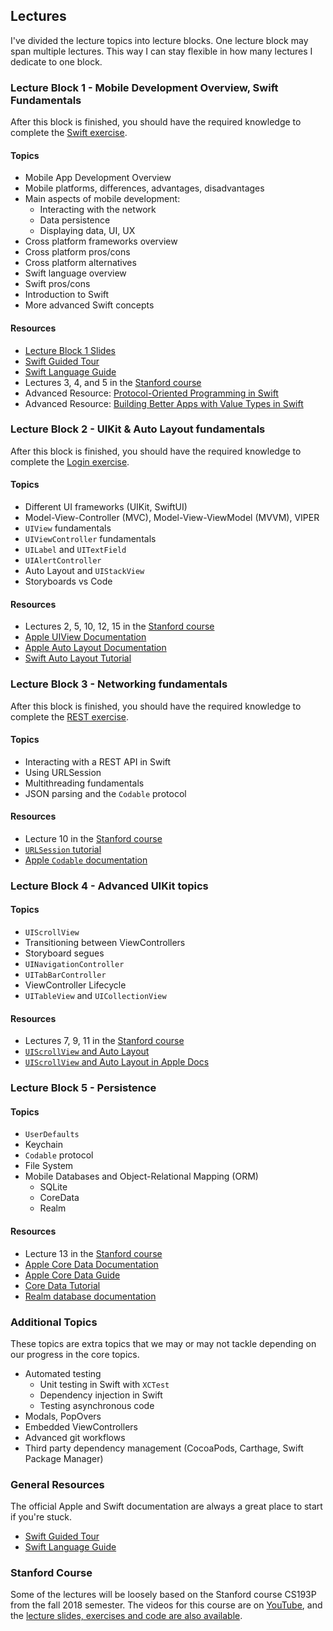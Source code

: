 ## Lectures

I've divided the lecture topics into lecture blocks. One lecture block may span multiple lectures. This way I can stay flexible in how many lectures I dedicate to one block.

### Lecture Block 1 - Mobile Development Overview, Swift Fundamentals

After this block is finished, you should have the required knowledge to complete the [Swift exercise](../exercises/swift-exercise).

#### Topics

- Mobile App Development Overview
- Mobile platforms, differences, advantages, disadvantages
- Main aspects of mobile development:
	- Interacting with the network
	- Data persistence
	- Displaying data, UI, UX
- Cross platform frameworks overview
- Cross platform pros/cons
- Cross platform alternatives
- Swift language overview
- Swift pros/cons
- Introduction to Swift
- More advanced Swift concepts

#### Resources

- [Lecture Block 1 Slides](../slides/lecture1.key)
- [Swift Guided Tour](https://docs.swift.org/swift-book/GuidedTour/GuidedTour.html)
- [Swift Language Guide](https://docs.swift.org/swift-book/LanguageGuide/TheBasics.html)
- Lectures 3, 4, and 5 in the [Stanford course](#stanford-course)
- Advanced Resource: [Protocol-Oriented Programming in Swift](https://developer.apple.com/videos/play/wwdc2015/408/)
- Advanced Resource: [Building Better Apps with Value Types in Swift](https://developer.apple.com/videos/play/wwdc2015/414/)

### Lecture Block 2 - UIKit & Auto Layout fundamentals

After this block is finished, you should have the required knowledge to complete the [Login exercise](../exercises/login-exercise).

#### Topics

- Different UI frameworks (UIKit, SwiftUI)
- Model-View-Controller (MVC), Model-View-ViewModel (MVVM), VIPER
- `UIView` fundamentals
- `UIViewController` fundamentals
- `UILabel` and `UITextField`
- `UIAlertController`
- Auto Layout and `UIStackView`
- Storyboards vs Code

#### Resources

- Lectures 2, 5, 10, 12, 15 in the [Stanford course](#stanford-course)
- [Apple UIView Documentation](https://developer.apple.com/documentation/uikit/uiview)
- [Apple Auto Layout Documentation](https://developer.apple.com/library/archive/documentation/UserExperience/Conceptual/AutolayoutPG/index.html)
- [Swift Auto Layout Tutorial](https://www.raywenderlich.com/443-auto-layout-tutorial-in-ios-11-getting-started)

### Lecture Block 3 - Networking fundamentals

After this block is finished, you should have the required knowledge to complete the [REST exercise](../exercises/rest-exercise).

#### Topics

- Interacting with a REST API in Swift
- Using URLSession
- Multithreading fundamentals
- JSON parsing and the `Codable` protocol

#### Resources

- Lecture 10 in the [Stanford course](#stanford-course)
- [`URLSession` tutorial](https://learnappmaking.com/urlsession-swift-networking-how-to/)
- [Apple `Codable` documentation](https://developer.apple.com/documentation/foundation/archives_and_serialization/encoding_and_decoding_custom_types)

### Lecture Block 4 - Advanced UIKit topics

#### Topics

- `UIScrollView`
- Transitioning between ViewControllers
- Storyboard segues
- `UINavigationController`
- `UITabBarController`
- ViewController Lifecycle
- `UITableView` and `UICollectionView`

#### Resources

- Lectures 7, 9, 11 in the [Stanford course](#stanford-course)
- [`UIScrollView` and Auto Layout](https://medium.com/@luisfmachado/uiscrollview-autolayout-on-a-storyboard-a-step-by-step-guide-15bd67ee79e9)
- [`UIScrollView` and Auto Layout in Apple Docs](https://developer.apple.com/library/archive/technotes/tn2154/_index.html)

### Lecture Block 5 - Persistence

#### Topics

- `UserDefaults`
- Keychain
- `Codable` protocol
- File System
- Mobile Databases and Object-Relational Mapping (ORM) 
	- SQLite
	- CoreData
	- Realm

#### Resources

- Lecture 13 in the [Stanford course](#stanford-course)
- [Apple Core Data Documentation](https://developer.apple.com/documentation/coredata)
- [Apple Core Data Guide](https://developer.apple.com/library/archive/documentation/Cocoa/Conceptual/CoreData/index.html)
- [Core Data Tutorial](https://www.raywenderlich.com/7569-getting-started-with-core-data-tutorial)
- [Realm database documentation](https://realm.io/docs)

### Additional Topics

These topics are extra topics that we may or may not tackle depending on our progress in the core topics.

- Automated testing
	- Unit testing in Swift with `XCTest`
	- Dependency injection in Swift
	- Testing asynchronous code
- Modals, PopOvers
- Embedded ViewControllers
- Advanced git workflows
- Third party dependency management (CocoaPods, Carthage, Swift Package Manager)

### General Resources

The official Apple and Swift documentation are always a great place to start if you're stuck.

- [Swift Guided Tour](https://docs.swift.org/swift-book/GuidedTour/GuidedTour.html)
- [Swift Language Guide](https://docs.swift.org/swift-book/LanguageGuide/TheBasics.html)

### Stanford Course

Some of the lectures will be loosely based on the Stanford course CS193P from the fall 2018 semester. The videos for this course are on [YouTube](https://www.youtube.com/playlist?list=PLPA-ayBrweUzGFmkT_W65z64MoGnKRZMq), and the [lecture slides, exercises and code are also available](https://drive.google.com/open?id=1-TWZDChwwzkiGzt78QlPZDzN-j82JfR6).

